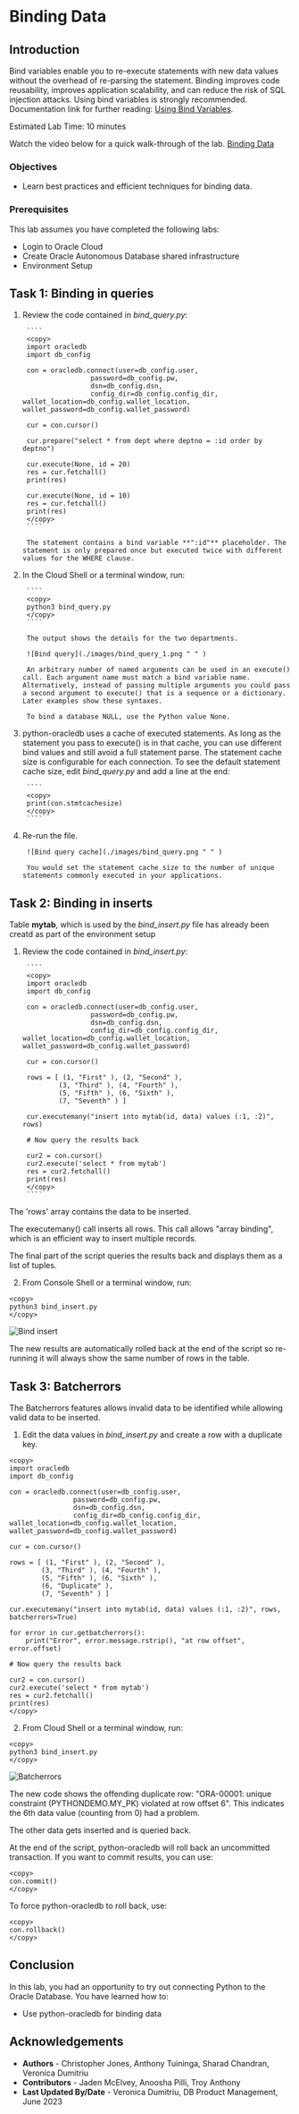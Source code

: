 # Binding Data

## Introduction

Bind variables enable you to re-execute statements with new data values without the overhead of re-parsing the statement. Binding improves code reusability, improves application scalability, and can reduce the risk of SQL injection attacks. Using bind variables is strongly recommended. Documentation link for further reading: [Using Bind Variables](https://python-oracledb.readthedocs.io/en/latest/user_guide/bind.html).

Estimated Lab Time: 10 minutes

Watch the video below for a quick walk-through of the lab.
[Binding Data](videohub:1_mrlbewgm)

### Objectives

*  Learn best practices and efficient techniques for binding data.

### Prerequisites

This lab assumes you have completed the following labs:
* Login to Oracle Cloud
* Create Oracle Autonomous Database shared infrastructure
* Environment Setup

## Task 1: Binding in queries

1. Review the code contained in *bind\_query.py*:

        ````
        <copy>
        import oracledb
        import db_config

        con = oracledb.connect(user=db_config.user,
                        password=db_config.pw, 
                        dsn=db_config.dsn, 
                        config_dir=db_config.config_dir, wallet_location=db_config.wallet_location, wallet_password=db_config.wallet_password)
    
        cur = con.cursor()

        cur.prepare("select * from dept where deptno = :id order by deptno")

        cur.execute(None, id = 20)
        res = cur.fetchall()
        print(res)

        cur.execute(None, id = 10)
        res = cur.fetchall()
        print(res)
        </copy>
        ````

        The statement contains a bind variable **":id"** placeholder. The statement is only prepared once but executed twice with different values for the WHERE clause.

2. In the Cloud Shell or a terminal window, run:

        ````
        <copy>
        python3 bind_query.py
        </copy>
        ````

        The output shows the details for the two departments.

        ![Bind query](./images/bind_query_1.png " " )

        An arbitrary number of named arguments can be used in an execute() call. Each argument name must match a bind variable name. Alternatively, instead of passing multiple arguments you could pass a second argument to execute() that is a sequence or a dictionary. Later examples show these syntaxes.
    
        To bind a database NULL, use the Python value None.
    
3. python-oracledb uses a cache of executed statements. As long as the statement you pass to execute() is in that cache, you can use different bind values and still avoid a full statement parse. The statement cache size is configurable for each connection. To see the default statement cache size, edit *bind\_query.py* and add a line at the end:

        ````
        <copy>
        print(con.stmtcachesize)
        </copy>
        ````
    
3. Re-run the file.
    
        ![Bind query cache](./images/bind_query.png " " )

        You would set the statement cache size to the number of unique statements commonly executed in your applications.

## Task 2:  Binding in inserts
    
Table **mytab**, which is used by the *bind\_insert.py* file has already been creatd as part of the environment setup

1. Review the code contained in *bind\_insert.py*:

        ````
        <copy>
        import oracledb
        import db_config

        con = oracledb.connect(user=db_config.user,
                        password=db_config.pw, 
                        dsn=db_config.dsn, 
                        config_dir=db_config.config_dir, wallet_location=db_config.wallet_location, wallet_password=db_config.wallet_password)   
    
        cur = con.cursor()

        rows = [ (1, "First" ), (2, "Second" ),
                (3, "Third" ), (4, "Fourth" ),
                (5, "Fifth" ), (6, "Sixth" ),
                (7, "Seventh" ) ]

        cur.executemany("insert into mytab(id, data) values (:1, :2)", rows)

        # Now query the results back

        cur2 = con.cursor()
        cur2.execute('select * from mytab')
        res = cur2.fetchall()
        print(res)
        </copy>
        ````

The 'rows' array contains the data to be inserted.

The executemany() call inserts all rows. This call allows "array binding", which is an efficient way to insert multiple records.

The final part of the script queries the results back and displays them as a list of tuples.

2. From Console Shell or a terminal window, run:

````
<copy>
python3 bind_insert.py
</copy>
````

![Bind insert](./images/bind_insert.png " ")

The new results are automatically rolled back at the end of the script so re-running it will always show the same number of rows in the table.

## Task 3:  Batcherrors

The Batcherrors features allows invalid data to be identified while allowing valid data to be inserted.

1. Edit the data values in *bind\_insert.py* and create a row with a duplicate key.

````
<copy>
import oracledb
import db_config

con = oracledb.connect(user=db_config.user,
                password=db_config.pw, 
                dsn=db_config.dsn, 
                config_dir=db_config.config_dir, wallet_location=db_config.wallet_location, wallet_password=db_config.wallet_password)    

cur = con.cursor()

rows = [ (1, "First" ), (2, "Second" ),
        (3, "Third" ), (4, "Fourth" ),
        (5, "Fifth" ), (6, "Sixth" ),
        (6, "Duplicate" ),
        (7, "Seventh" ) ]
            
cur.executemany("insert into mytab(id, data) values (:1, :2)", rows, batcherrors=True)

for error in cur.getbatcherrors():
    print("Error", error.message.rstrip(), "at row offset", error.offset)

# Now query the results back

cur2 = con.cursor()
cur2.execute('select * from mytab')
res = cur2.fetchall()
print(res)
</copy>
````

2. From Cloud Shell or a terminal window, run:

````
<copy>
python3 bind_insert.py
</copy>
````
    
![Batcherrors](./images/bind_insert1.png " ")

The new code shows the offending duplicate row: "ORA-00001: unique constraint (PYTHONDEMO.MY_PK) violated at row offset 6". This indicates the 6th data value (counting from 0) had a problem.
    
The other data gets inserted and is queried back.
    
At the end of the script, python-oracledb will roll back an uncommitted transaction. If you want to commit results, you can use:

````
<copy>
con.commit()
</copy>
````

To force python-oracledb to roll back, use:

````
<copy>
con.rollback()
</copy>
````

## Conclusion

In this lab, you had an opportunity to try out connecting Python to the Oracle Database.
You have learned how to:
* Use python-oracledb for binding data

## Acknowledgements

* **Authors** - Christopher Jones, Anthony Tuininga, Sharad Chandran, Veronica Dumitriu
* **Contributors** - Jaden McElvey, Anoosha Pilli, Troy Anthony
* **Last Updated By/Date** - Veronica Dumitriu, DB Product Management, June 2023